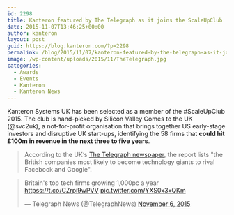 ```yaml
---
id: 2298
title: Kanteron featured by The Telegraph as it joins the ScaleUpClub
date: 2015-11-07T13:46:25+00:00
author: kanteron
layout: post
guid: https://blog.kanteron.com/?p=2298
permalink: /blog/2015/11/07/kanteron-featured-by-the-telegraph-as-it-joins-the-scaleupclub/
image: /wp-content/uploads/2015/11/TheTelegraph.jpg
categories:
  - Awards
  - Events
  - Kanteron
  - Kanteron News
---
```

Kanteron Systems UK has been selected as a member of the #ScaleUpClub 2015. The club is hand-picked by Silicon Valley Comes to the UK (@svc2uk), a not-for-profit organisation that brings together US early-stage investors and disruptive UK start-ups, identifying the 58 firms that **could hit £100m in revenue in the next three to five years**.

> According to the UK‘s <a href="https://www.telegraph.co.uk/finance/businessclub/technology/11977778/Britains-top-tech-firms-growing-1000pc-a-year.html" target="_blank">The Telegraph newspaper</a>, the report lists "the British companies most likely to become technology giants to rival Facebook and Google".

<blockquote class="twitter-tweet" width="550">
  <p lang="en" dir="ltr">
    Britain's top tech firms growing 1,000pc a year <a href="httpss://t.co/CZrpi9wPVV">httpss://t.co/CZrpi9wPVV</a> <a href="httpss://t.co/YXS0x3xQKm">pic.twitter.com/YXS0x3xQKm</a>
  </p>
  
  <p>
    &mdash; Telegraph News (@TelegraphNews) <a href="httpss://twitter.com/TelegraphNews/status/662502091458396161">November 6, 2015</a>
  </p>
</blockquote>



<span class="embed-youtube" style="text-align:center; display: block;"></span>
